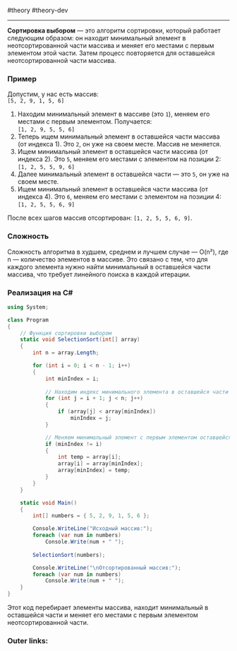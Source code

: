 #theory #theory-dev
 
---
**Сортировка выбором** — это алгоритм сортировки, который работает следующим образом: он находит минимальный элемент в неотсортированной части массива и меняет его местами с первым элементом этой части. Затем процесс повторяется для оставшейся неотсортированной части массива.

### **Пример**

Допустим, у нас есть массив:  
`[5, 2, 9, 1, 5, 6]`

1. Находим минимальный элемент в массиве (это `1`), меняем его местами с первым элементом. Получается:  
    `[1, 2, 9, 5, 5, 6]`
2. Теперь ищем минимальный элемент в оставшейся части массива (от индекса 1). Это `2`, он уже на своем месте. Массив не меняется.
3. Ищем минимальный элемент в оставшейся части массива (от индекса 2). Это `5`, меняем его местами с элементом на позиции 2:  
    `[1, 2, 5, 5, 9, 6]`
4. Далее минимальный элемент в оставшейся части — это `5`, он уже на своем месте.
5. Ищем минимальный элемент в оставшейся части массива (от индекса 4). Это `6`, меняем его местами с элементом на позиции 4:  
    `[1, 2, 5, 5, 6, 9]`

После всех шагов массив отсортирован: `[1, 2, 5, 5, 6, 9]`.

### **Сложность**

Сложность алгоритма в худшем, среднем и лучшем случае — O(n²), где n — количество элементов в массиве. Это связано с тем, что для каждого элемента нужно найти минимальный в оставшейся части массива, что требует линейного поиска в каждой итерации.

### **Реализация на C#**

```csharp
using System;

class Program
{
    // Функция сортировки выбором
    static void SelectionSort(int[] array)
    {
        int n = array.Length;

        for (int i = 0; i < n - 1; i++)
        {
            int minIndex = i;
            
            // Находим индекс минимального элемента в оставшейся части массива
            for (int j = i + 1; j < n; j++)
            {
                if (array[j] < array[minIndex])
                    minIndex = j;
            }

            // Меняем минимальный элемент с первым элементом оставшейся части
            if (minIndex != i)
            {
                int temp = array[i];
                array[i] = array[minIndex];
                array[minIndex] = temp;
            }
        }
    }

    static void Main()
    {
        int[] numbers = { 5, 2, 9, 1, 5, 6 };

        Console.WriteLine("Исходный массив:");
        foreach (var num in numbers)
            Console.Write(num + " ");
        
        SelectionSort(numbers);

        Console.WriteLine("\nОтсортированный массив:");
        foreach (var num in numbers)
            Console.Write(num + " ");
    }
}
```

Этот код перебирает элементы массива, находит минимальный в оставшейся части и меняет его местами с первым элементом неотсортированной части.

### Outer links:

